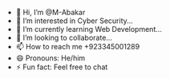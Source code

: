 - 👋 Hi, I’m @M-Abakar
- 👀 I’m interested in Cyber Security...
- 🌱 I’m currently learning Web Development...
- 💞️ I’m looking to collaborate...
- 📫 How to reach me +923345001289
- 😄 Pronouns: He/him
- ⚡ Fun fact: Feel free to chat

<!---
M-Abakar/M-Abakar is a ✨ special ✨ repository because its `README.md` (this file) appears on your GitHub profile.
You can click the Preview link to take a look at your changes.
--->
